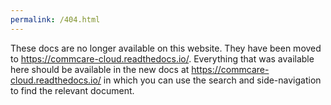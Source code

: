 ```yaml
---
permalink: /404.html
---
```


These docs are no longer available on this website. They have been moved to https://commcare-cloud.readthedocs.io/. Everything that was available here should be available in the new docs at https://commcare-cloud.readthedocs.io/ in which you can use the search and side-navigation to find the relevant document.